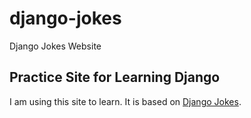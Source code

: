 # django-jokes

Django Jokes Website

## Practice Site for Learning Django

I am using this site to learn. It is based on
[Django Jokes](https://www.djangojokes.com).
